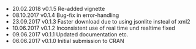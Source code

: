 - 20.02.2018 v0.1.5 Re-added vignette
- 08.10.2017 v0.1.4 Bug-fix in error-handling
- 23.09.2017 v0.1.3 Faster download due to using jsonlite insteal of xml2
- 10.06.2017 v0.1.2 Inconsistent use of real time und realtime fixed
- 09.06.2017 v0.1.1 Updated documentation etc.
- 06.06.2017 v0.1.0 Initial submission to CRAN
